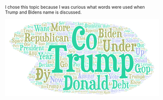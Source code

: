 I chose this topic because I was curious what words were used when Trump and Bidens name is discussed. 


![](img/Trump_words.png)
![]()